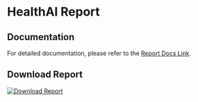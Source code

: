 # HealthAI Report

## Documentation
For detailed documentation, please refer to the [Report Docs Link](https://docs.google.com/document/d/1rWEE4sCJjmGDtCAt3t2SkP2S6zLS6Z7va0-UV_iYZlE/edit?usp=sharing).

## Download Report
[![Download Report](https://img.shields.io/badge/Download-Report.pdf-blue)](https://raw.githubusercontent.com/Techxtommor-HealthAi/healthai/refs/heads/main/report/T4T_Report.pdf)
